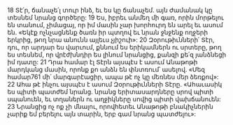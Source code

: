 18 Տէ՛ր, ճանաչե՛լ տուր ինձ, եւ ես կը ճանաչեմ. այն ժամանակ կը տեսնեմ նրանց գործերը: 19 Ես, իբրեւ անմեղ մի գառ, որին մորթելու են տանում, չիմացայ, որ իմ մասին չար խորհուրդ են արել եւ ասում են. «Եկէք ոչնչացնենք ծառն իր պտղով եւ նրան ջնջենք ողջերի երկրից, թող նրա անունն այլեւս չյիշուի»:
20 Զօրութիւնների՛ Տէր, դու, որ արդար ես վարւում,
քննում ես երիկամներն ու սրտերը,
թող ես տեսնեմ, որ վրէժխնդիր ես լինում նրանցից,
քանզի քե՛զ յանձնեցի իմ դատը:
21 Դրա համար էլ Տէրն այսպէս է ասում Անաթոթի մարդկանց մասին, որոնք քո անձն են փնտռում՝ ասելով. «Մեզ համար761 մի՛ մարգարէացիր, ապա թէ ոչ կը մեռնես մեր ձեռքով»: 22 Ահա թէ ինչու այսպէս է ասում Զօրութիւնների Տէրը. «Ահաւասիկ ես պիտի պատժեմ նրանց. նրանց երիտասարդները սրով պիտի սպանուեն, եւ տղաներն ու աղջիկները սովից պիտի վախճանուեն: 23 Նրանցից ոչ ոք չի մնալու, որովհետեւ Անաթոթի բնակիչներին չարիք եմ բերելու այն տարին, երբ գամ նրանց պատժելու»:

